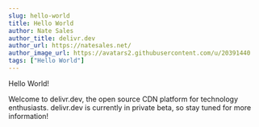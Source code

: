 ```yaml
---
slug: hello-world
title: Hello World
author: Nate Sales
author_title: delivr.dev
author_url: https://natesales.net/
author_image_url: https://avatars2.githubusercontent.com/u/20391440
tags: ["Hello World"]
---
```


Hello World!

Welcome to delivr.dev, the open source CDN platform for technology enthusiasts. delivr.dev is currently in private beta, so stay tuned for more information!